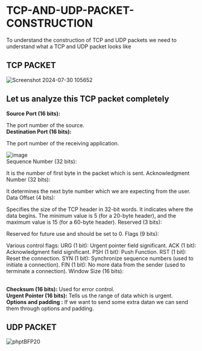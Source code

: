 # TCP-AND-UDP-PACKET-CONSTRUCTION
<P> To understand the construction of TCP and UDP packets we need to understand what a TCP and UDP packet looks like</P>
<h2>TCP PACKET</h2>

![Screenshot 2024-07-30 105652](https://github.com/user-attachments/assets/a78a9c99-e801-4cc9-a8a7-a51f78377296)
<h2>Let us analyze this TCP packet completely</h2>
<B>Source Port (16 bits):</B>

The port number of the source.
<br>
<b>Destination Port (16 bits):</b>

The port number of the receiving application.

![image](https://github.com/user-attachments/assets/c973b5ae-91d7-4763-a65d-e3c89d17ee98)
<br>
Sequence Number (32 bits):

It is the number of first byte in the packet which is sent.
Acknowledgment Number (32 bits):

It determines the next byte number which we are expecting from the user.
Data Offset (4 bits):

Specifies the size of the TCP header in 32-bit words. It indicates where the data begins. The minimum value is 5 (for a 20-byte header), and the maximum value is 15 (for a 60-byte header).
Reserved (3 bits):

Reserved for future use and should be set to 0.
Flags (9 bits):

Various control flags:
URG (1 bit): Urgent pointer field significant.
ACK (1 bit): Acknowledgment field significant.
PSH (1 bit): Push Function.
RST (1 bit): Reset the connection.
SYN (1 bit): Synchronize sequence numbers (used to initiate a connection).
FIN (1 bit): No more data from the sender (used to terminate a connection).
Window Size (16 bits):

<br>
<b>Checksum (16 bits):</b>
Used for error control.
<br>
<B>Urgent Pointer (16 bits):</b>
Tells us the range of data which is urgent.
<br>
<b>Options and padding :</b>
If we want to send some extra datan we can send them through options and padding.
<br>
<h2>UDP PACKET</h2>

![phptBFP20](https://github.com/user-attachments/assets/a4da21fc-0a6a-43f0-aa19-5359e0569295)





